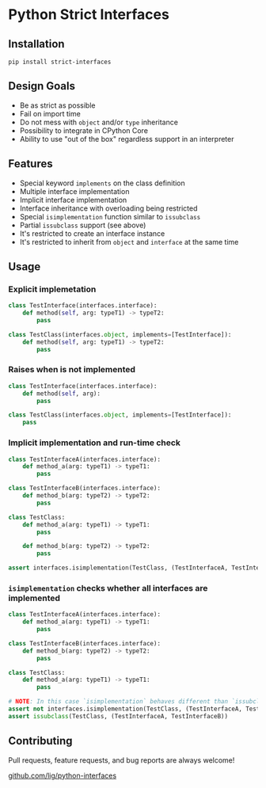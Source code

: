 # Python Strict Interfaces


## Installation

```shell
pip install strict-interfaces
```


## Design Goals

* Be as strict as possible
* Fail on import time
* Do not mess with `object` and/or `type` inheritance
* Possibility to integrate in CPython Core
* Ability to use "out of the box" regardless support in an interpreter


## Features

* Special keyword `implements` on the class definition
* Multiple interface implementation
* Implicit interface implementation
* Interface inheritance with overloading being restricted
* Special `isimplementation` function similar to `issubclass`
* Partial `issubclass` support (see above)
* It's restricted to create an interface instance
* It's restricted to inherit from `object` and `interface` at the same time


## Usage

### Explicit implemetation

```python
class TestInterface(interfaces.interface):
    def method(self, arg: typeT1) -> typeT2:
        pass

class TestClass(interfaces.object, implements=[TestInterface]):
    def method(self, arg: typeT1) -> typeT2:
        pass
```

### Raises when is not implemented 

```python
class TestInterface(interfaces.interface):
    def method(self, arg):
        pass

class TestClass(interfaces.object, implements=[TestInterface]):
    pass
```

### Implicit implementation and run-time check

```python
class TestInterfaceA(interfaces.interface):
    def method_a(arg: typeT1) -> typeT1:
        pass

class TestInterfaceB(interfaces.interface):
    def method_b(arg: typeT2) -> typeT2:
        pass

class TestClass:
    def method_a(arg: typeT1) -> typeT1:
        pass

    def method_b(arg: typeT2) -> typeT2:
        pass

assert interfaces.isimplementation(TestClass, (TestInterfaceA, TestInterfaceB))
```

### `isimplementation` checks whether all interfaces are implemented 

```python
class TestInterfaceA(interfaces.interface):
    def method_a(arg: typeT1) -> typeT1:
        pass

class TestInterfaceB(interfaces.interface):
    def method_b(arg: typeT2) -> typeT2:
        pass

class TestClass:
    def method_a(arg: typeT1) -> typeT1:
        pass

# NOTE: In this case `isimplementation` behaves different than `issubclass`
assert not interfaces.isimplementation(TestClass, (TestInterfaceA, TestInterfaceB))
assert issubclass(TestClass, (TestInterfaceA, TestInterfaceB))
```


## Contributing

Pull requests, feature requests, and bug reports are always welcome!

[github.com/lig/python-interfaces](https://github.com/lig/python-interfaces)
